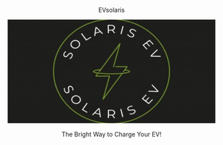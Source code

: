 <div align="center">
    <p align="center">EVsolaris</p>
    <p align="center"><img  src="https://github.com/AbirBokhtiar/EVsolaris/blob/main/image/EVsolaris.png" height="240px" width="480px"></p>
    <p>The Bright Way to Charge Your EV!</p>
</div>

